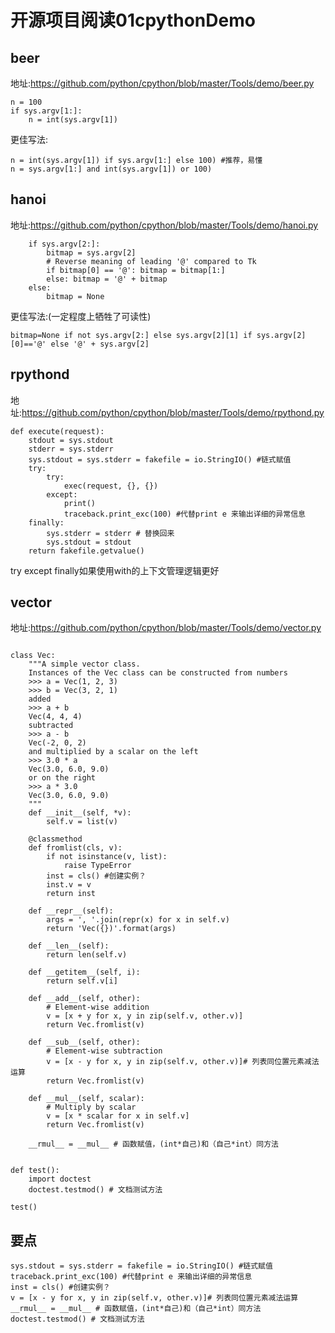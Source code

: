 # 开源项目阅读01cpythonDemo
## beer
地址:https://github.com/python/cpython/blob/master/Tools/demo/beer.py  
```
n = 100
if sys.argv[1:]:
    n = int(sys.argv[1])
```  
更佳写法:  
```
n = int(sys.argv[1]) if sys.argv[1:] else 100) #推荐，易懂
n = sys.argv[1:] and int(sys.argv[1]) or 100)
```

## hanoi
地址:https://github.com/python/cpython/blob/master/Tools/demo/hanoi.py  
```
    if sys.argv[2:]:
        bitmap = sys.argv[2]
        # Reverse meaning of leading '@' compared to Tk
        if bitmap[0] == '@': bitmap = bitmap[1:]
        else: bitmap = '@' + bitmap
    else:
        bitmap = None
```
更佳写法:(一定程度上牺牲了可读性)  
```
bitmap=None if not sys.argv[2:] else sys.argv[2][1] if sys.argv[2][0]=='@' else '@' + sys.argv[2]
```

## rpythond
地址:https://github.com/python/cpython/blob/master/Tools/demo/rpythond.py  
```
def execute(request):
    stdout = sys.stdout
    stderr = sys.stderr
    sys.stdout = sys.stderr = fakefile = io.StringIO() #链式赋值
    try:
        try:
            exec(request, {}, {})
        except:
            print()
            traceback.print_exc(100) #代替print e 来输出详细的异常信息
    finally:
        sys.stderr = stderr # 替换回来
        sys.stdout = stdout
    return fakefile.getvalue()
```

try except finally如果使用with的上下文管理逻辑更好  

## vector
地址:https://github.com/python/cpython/blob/master/Tools/demo/vector.py  
```

class Vec:
    """A simple vector class.
    Instances of the Vec class can be constructed from numbers
    >>> a = Vec(1, 2, 3)
    >>> b = Vec(3, 2, 1)
    added
    >>> a + b
    Vec(4, 4, 4)
    subtracted
    >>> a - b
    Vec(-2, 0, 2)
    and multiplied by a scalar on the left
    >>> 3.0 * a
    Vec(3.0, 6.0, 9.0)
    or on the right
    >>> a * 3.0
    Vec(3.0, 6.0, 9.0)
    """
    def __init__(self, *v):
        self.v = list(v)

    @classmethod
    def fromlist(cls, v):
        if not isinstance(v, list):
            raise TypeError
        inst = cls() #创建实例？
        inst.v = v
        return inst

    def __repr__(self):
        args = ', '.join(repr(x) for x in self.v)
        return 'Vec({})'.format(args)

    def __len__(self):
        return len(self.v)

    def __getitem__(self, i):
        return self.v[i]

    def __add__(self, other):
        # Element-wise addition
        v = [x + y for x, y in zip(self.v, other.v)]
        return Vec.fromlist(v)

    def __sub__(self, other):
        # Element-wise subtraction
        v = [x - y for x, y in zip(self.v, other.v)]# 列表同位置元素减法运算
        return Vec.fromlist(v)

    def __mul__(self, scalar):
        # Multiply by scalar
        v = [x * scalar for x in self.v]
        return Vec.fromlist(v)

    __rmul__ = __mul__ # 函数赋值，(int*自己)和（自己*int）同方法


def test():
    import doctest
    doctest.testmod() # 文档测试方法

test()
```

## 要点
```
sys.stdout = sys.stderr = fakefile = io.StringIO() #链式赋值
traceback.print_exc(100) #代替print e 来输出详细的异常信息
inst = cls() #创建实例？
v = [x - y for x, y in zip(self.v, other.v)]# 列表同位置元素减法运算
__rmul__ = __mul__ # 函数赋值，(int*自己)和（自己*int）同方法
doctest.testmod() # 文档测试方法
```
